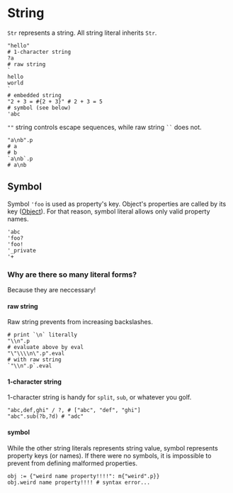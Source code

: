 # String

`Str` represents a string. All string literal inherits `Str`.

```pangaea
"hello"
# 1-character string
?a
# raw string
`
hello
world
`
# embedded string
"2 + 3 = #{2 + 3}" # 2 + 3 = 5
# symbol (see below)
'abc
```

`""` string controls escape sequences, while raw string <code>``</code> does not.

```pangaea
"a\nb".p
# a
# b
`a\nb`.p
# a\nb
```

## Symbol

Symbol `'foo` is used as property's key.
Object's properties are called by its key ([Object](./object.md)).
For that reason, symbol literal allows only valid property names.

```pangaea
'abc
'foo?
'foo!
'_private
'+
```

### Why are there so many literal forms?
Because they are neccessary!

#### raw string

Raw string prevents from increasing backslashes.

```pangaea
# print `\n` literally
"\\n".p
# evaluate above by eval
"\"\\\\n\".p".eval
# with raw string
`"\\n".p`.eval
```

#### 1-character string

1-character string is handy for `split`, `sub`, or whatever you golf.

```pangaea
"abc,def,ghi" / ?, # ["abc", "def", "ghi"]
"abc".sub(?b,?d) # "adc"
```

#### symbol

While the other string literals represents string value,
symbol represents property keys (or names).
If there were no symbols, it is impossible to prevent from defining malformed properties.

```pangaea
obj := {"weird name property!!!!": m{"weird".p}}
obj.weird name property!!!! # syntax error...
```
